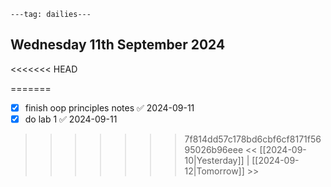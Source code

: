 ```
---tag: dailies---
```

## Wednesday 11th September 2024

<<<<<<< HEAD

=======
- [x] finish oop principles notes ✅ 2024-09-11
- [x] do lab 1 ✅ 2024-09-11
>>>>>>> 7f814dd57c178bd6cbf6cf8171f5695026b96eee
<< [[2024-09-10|Yesterday]] | [[2024-09-12|Tomorrow]] >>





